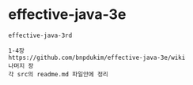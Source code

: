 # effective-java-3e
```
effective-java-3rd

1-4장
https://github.com/bnpdukim/effective-java-3e/wiki
나머지 장
각 src의 readme.md 파일안에 정리
```
